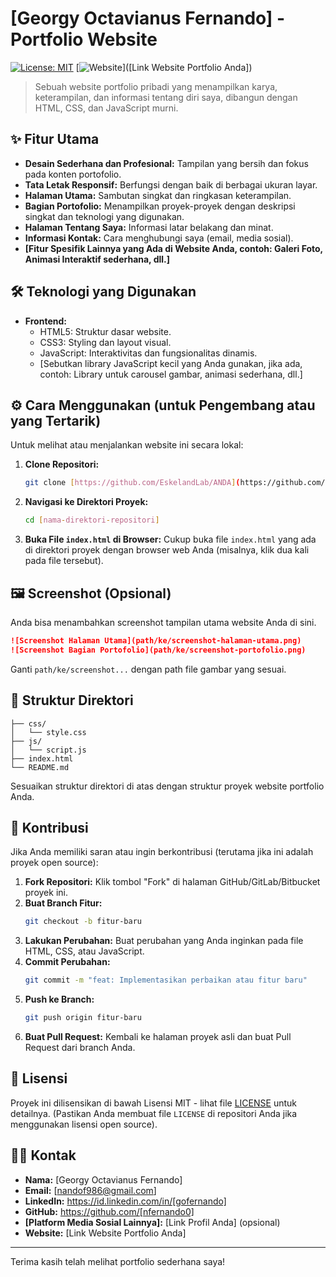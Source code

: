 # [Georgy Octavianus Fernando] - Portfolio Website

[![License: MIT](https://img.shields.io/badge/License-MIT-yellow.svg)](https://opensource.org/licenses/MIT)
[![Website](https://img.shields.io/badge/Website-Online-brightgreen)]([Link Website Portfolio Anda])

> Sebuah website portfolio pribadi yang menampilkan karya, keterampilan, dan informasi tentang diri saya, dibangun dengan HTML, CSS, dan JavaScript murni.

## ✨ Fitur Utama

- **Desain Sederhana dan Profesional:** Tampilan yang bersih dan fokus pada konten portofolio.
- **Tata Letak Responsif:** Berfungsi dengan baik di berbagai ukuran layar.
- **Halaman Utama:** Sambutan singkat dan ringkasan keterampilan.
- **Bagian Portofolio:** Menampilkan proyek-proyek dengan deskripsi singkat dan teknologi yang digunakan.
- **Halaman Tentang Saya:** Informasi latar belakang dan minat.
- **Informasi Kontak:** Cara menghubungi saya (email, media sosial).
- **[Fitur Spesifik Lainnya yang Ada di Website Anda, contoh: Galeri Foto, Animasi Interaktif sederhana, dll.]**

## 🛠️ Teknologi yang Digunakan

- **Frontend:**
  - HTML5: Struktur dasar website.
  - CSS3: Styling dan layout visual.
  - JavaScript: Interaktivitas dan fungsionalitas dinamis.
  - [Sebutkan library JavaScript kecil yang Anda gunakan, jika ada, contoh: Library untuk carousel gambar, animasi sederhana, dll.]

## ⚙️ Cara Menggunakan (untuk Pengembang atau yang Tertarik)

Untuk melihat atau menjalankan website ini secara lokal:

1.  **Clone Repositori:**
    ```bash
    git clone [https://github.com/EskelandLab/ANDA](https://github.com/EskelandLab/ANDA)
    ```
2.  **Navigasi ke Direktori Proyek:**
    ```bash
    cd [nama-direktori-repositori]
    ```
3.  **Buka File `index.html` di Browser:**
    Cukup buka file `index.html` yang ada di direktori proyek dengan browser web Anda (misalnya, klik dua kali pada file tersebut).

## 🖼️ Screenshot (Opsional)

Anda bisa menambahkan screenshot tampilan utama website Anda di sini.

```markdown
![Screenshot Halaman Utama](path/ke/screenshot-halaman-utama.png)
![Screenshot Bagian Portofolio](path/ke/screenshot-portofolio.png)
```

Ganti `path/ke/screenshot...` dengan path file gambar yang sesuai.

## 📂 Struktur Direktori

```
├── css/
│   └── style.css
├── js/
│   └── script.js
├── index.html
└── README.md
```

Sesuaikan struktur direktori di atas dengan struktur proyek website portfolio Anda.

## 🤝 Kontribusi

Jika Anda memiliki saran atau ingin berkontribusi (terutama jika ini adalah proyek open source):

1.  **Fork Repositori:** Klik tombol "Fork" di halaman GitHub/GitLab/Bitbucket proyek ini.
2.  **Buat Branch Fitur:**
    ```bash
    git checkout -b fitur-baru
    ```
3.  **Lakukan Perubahan:** Buat perubahan yang Anda inginkan pada file HTML, CSS, atau JavaScript.
4.  **Commit Perubahan:**
    ```bash
    git commit -m "feat: Implementasikan perbaikan atau fitur baru"
    ```
5.  **Push ke Branch:**
    ```bash
    git push origin fitur-baru
    ```
6.  **Buat Pull Request:** Kembali ke halaman proyek asli dan buat Pull Request dari branch Anda.

## 📄 Lisensi

Proyek ini dilisensikan di bawah Lisensi MIT - lihat file [LICENSE](https://opensource.org/licenses/MIT) untuk detailnya. (Pastikan Anda membuat file `LICENSE` di repositori Anda jika menggunakan lisensi open source).

## 🧑‍💻 Kontak

- **Nama:** [Georgy Octavianus Fernando]
- **Email:** [nandof986@gmail.com]
- **LinkedIn:** https://id.linkedin.com/in/[gofernando]
- **GitHub:** https://github.com/[nfernando0]
- **[Platform Media Sosial Lainnya]:** [Link Profil Anda] (opsional)
- **Website:** [Link Website Portfolio Anda]

---

Terima kasih telah melihat portfolio sederhana saya\!
